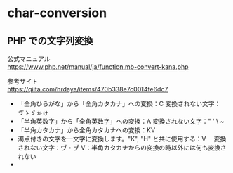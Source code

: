 # char-conversion

## PHP での文字列変換

公式マニュアル  
https://www.php.net/manual/ja/function.mb-convert-kana.php

参考サイト  
https://qiita.com/hrdaya/items/470b338e7c0014fe6dc7

- 「全角ひらがな」から「全角カタカナ」への変換：C
  変換されない文字：ゔゝゞゕゖ
- 「半角英数字」から「全角英数字」への変換：A
  変換されない文字：" ' \ ~
- 「半角カタカナ」から全角カタカナへの変換：KV
- 濁点付きの文字を一文字に変換します。"K", "H" と共に使用する：V
　変換されない文字：ヷ・ヺ
V：半角カタカナからの変換の時以外には何も変換されない
- 
